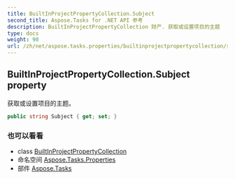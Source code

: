 ```yaml
---
title: BuiltInProjectPropertyCollection.Subject
second_title: Aspose.Tasks for .NET API 参考
description: BuiltInProjectPropertyCollection 财产. 获取或设置项目的主题
type: docs
weight: 90
url: /zh/net/aspose.tasks.properties/builtinprojectpropertycollection/subject/
---
```

## BuiltInProjectPropertyCollection.Subject property

获取或设置项目的主题。

```csharp
public string Subject { get; set; }
```

### 也可以看看

* class [BuiltInProjectPropertyCollection](../)
* 命名空间 [Aspose.Tasks.Properties](../../builtinprojectpropertycollection/)
* 部件 [Aspose.Tasks](../../../)


